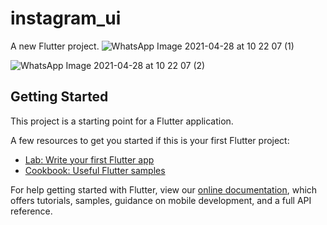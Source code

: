 # instagram_ui

A new Flutter project.
![WhatsApp Image 2021-04-28 at 10 22 07 (1)](https://user-images.githubusercontent.com/27766375/116402959-c6e5fd00-a80b-11eb-9942-696db726279a.jpeg)

![WhatsApp Image 2021-04-28 at 10 22 07 (2)](https://user-images.githubusercontent.com/27766375/116402972-c8172a00-a80b-11eb-9b31-65bae59d032e.jpeg)


## Getting Started

This project is a starting point for a Flutter application.

A few resources to get you started if this is your first Flutter project:

- [Lab: Write your first Flutter app](https://flutter.dev/docs/get-started/codelab)
- [Cookbook: Useful Flutter samples](https://flutter.dev/docs/cookbook)

For help getting started with Flutter, view our
[online documentation](https://flutter.dev/docs), which offers tutorials,
samples, guidance on mobile development, and a full API reference.
